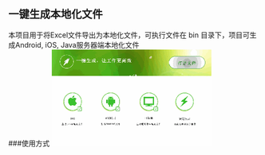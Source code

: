 ## 一键生成本地化文件
本项目用于将Excel文件导出为本地化文件，可执行文件在 bin 目录下，项目可生成Android, iOS, Java服务器端本地化文件
<br/>
###使用方式
![demo.gif](bin/demo.gif)
